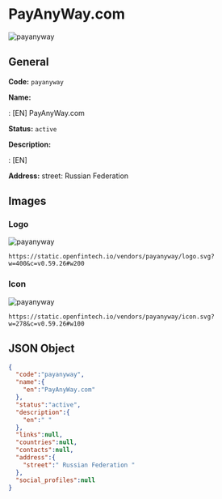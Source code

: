 
# PayAnyWay.com 
![payanyway](https://static.openfintech.io/vendors/payanyway/logo.svg?w=400&c=v0.59.26#w200)  

## General 
 
**Code:** `payanyway` 
 
**Name:** 
 
:	[EN] PayAnyWay.com 
 
**Status:** `active` 
 
**Description:** 
 
: [EN]   
 
**Address:** 
street:  Russian Federation  

## Images 

### Logo 
 
![payanyway](https://static.openfintech.io/vendors/payanyway/logo.svg?w=400&c=v0.59.26#w200)  

```
https://static.openfintech.io/vendors/payanyway/logo.svg?w=400&c=v0.59.26#w200
```  

### Icon 
 
![payanyway](https://static.openfintech.io/vendors/payanyway/icon.svg?w=278&c=v0.59.26#w100)  

```
https://static.openfintech.io/vendors/payanyway/icon.svg?w=278&c=v0.59.26#w100
```  

## JSON Object 

```json
{
  "code":"payanyway",
  "name":{
    "en":"PayAnyWay.com"
  },
  "status":"active",
  "description":{
    "en":" "
  },
  "links":null,
  "countries":null,
  "contacts":null,
  "address":{
    "street":" Russian Federation "
  },
  "social_profiles":null
}
```  
